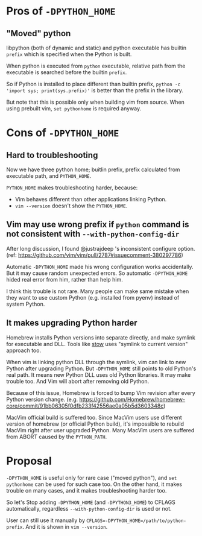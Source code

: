 # Pros of `-DPYTHON_HOME`

## "Moved" python

libpython (both of dynamic and static) and python executable has builtin `prefix` which is specified when the Python is built.

When python is executed from `python` executable, relative path from the executable is searched before the builtin `prefix`.

So if Python is installed to place different than builtin prefix, `python -c 'import sys; print(sys.prefix)'` is better than the prefix in the library.

But note that this is possible only when building vim from source.  When using prebuilt vim, `set pythonhome` is required anyway.


# Cons of `-DPYTHON_HOME`

## Hard to troubleshooting

Now we have three python home; buitlin prefix, prefix calculated from executable path, and `PYTHON_HOME`.

`PYTHON_HOME` makes troubleshooting harder, because:

* Vim behaves different than other applications linking Python.
* `vim --version` doesn't show the `PYTHON_HOME`.


## Vim may use wrong prefix if `python` command is not consistent with `--with-python-config-dir`

After long discussion, I found @justrajdeep 's inconsistent configure option.
(ref: https://github.com/vim/vim/pull/2787#issuecomment-380297786)

Automatic `-DPYTHON_HOME` made his wrong configuration works accidentally.
But it may cause random unexpected errors.  So automatic `-DPYTHON_HOME` hided real error from him, rather than help him.

I think this trouble is not rare.  Many people can make same mistake when they want to use custom Python (e.g. installed from pyenv) instead of system Python.

## It makes upgrading Python harder

Homebrew installs Python versions into separate directly, and make symlink for executable and DLL.
Tools like [stow](https://www.gnu.org/software/stow/) uses "symlink to current version" approach too.

When vim is linking python DLL through the symlink, vim can link to new Python after upgrading Python.
But `-DPYTHON_HOME` still points to old Python's real path.  It means new Python DLL uses old Python libraries.  It may make trouble too.  And Vim will abort after removing old Python.

Because of this issue, Homebrew is forced to bump Vim revision after every Python version change.
(e.g. https://github.com/Homebrew/homebrew-core/commit/91bb06305f0dfb233f42556ae0a05b5d3603348c)

MacVim official build is suffered too.  Since MacVim users use different version of homebrew (or official Python build), it's impossible to rebuild MacVim right after user upgraded Python.
Many MacVim users are suffered from ABORT caused by the `PYTHON_PATH`.


# Proposal

`-DPYTHON_HOME` is useful only for rare case ("moved python"), and `set pythonhome` can be used for such case too.  On the other hand, it makes trouble on many cases, and it makes troubleshooting harder too.

So let's Stop adding `-DPYTHON_HOME` (and `-DPYTHON3_HOME`) to CFLAGS automatically, regardless `--with-python-config-dir` is used or not.

User can still use it manually by `CFLAGS=-DPYTHON_HOME=/path/to/python-prefix`.  And it is shown in `vim --version`.